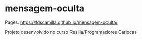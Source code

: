 # mensagem-oculta
Pages: https://fdscamilla.github.io/mensagem-oculta/

Projeto desenvolvido no curso Resilia/Programadores Cariocas
